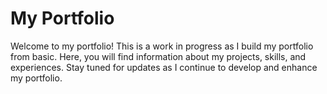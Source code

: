 # My Portfolio
Welcome to my portfolio! This is a work in progress as I build my portfolio from basic. Here, you will find information about my projects, skills, and experiences. Stay tuned for updates as I continue to develop and enhance my portfolio.
